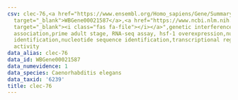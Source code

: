 ```yaml
---
csv: clec-76,<a href="https://www.ensembl.org/Homo_sapiens/Gene/Summary?db=core;g=WBGene00021587"
  target="_blank">WBGene00021587</a>,<a href="https://www.ncbi.nlm.nih.gov/pubmed/30894454"
  target="_blank"><i class="fas fa-file"></i></a>",genetic interference,functional
  association,prime adult stage, RNA-seq assay, hsf-1 overexpression,nucleotide sequence
  identification,nucleotide sequence identification,transcriptional regulation,up-regulates
  activity
data_alias: clec-76
data_id: WBGene00021587
data_numevidence: 1
data_species: Caenorhabditis elegans
data_taxid: '6239'
title: clec-76
---
```

